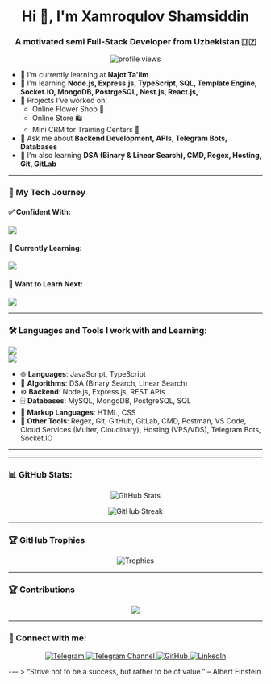 <h1 align="center">Hi 👋, I'm Xamroqulov Shamsiddin</h1>
<h3 align="center">A motivated semi Full-Stack Developer from Uzbekistan 🇺🇿</h3>

<p align="center">
  <img src="https://komarev.com/ghpvc/?username=shamsiddinxamrokulov&label=Profile%20views&color=0e75b6&style=flat" alt="profile views" />
</p>

- 🔭 I’m currently learning at **Najot Ta'lim**
- 🌱 I’m learning **Node.js, Express.js, TypeScript, SQL, Template Engine, Socket.IO, MongoDB, PostrgeSQL, Nest.js, React.js,**
- 🚀 Projects I’ve worked on:
  - Online Flower Shop 🌸
  - Online Store 🛍️
  - Mini CRM for Training Centers 🏫
- 💬 Ask me about **Backend Development, APIs, Telegram Bots, Databases**
- 🧠 I’m also learning **DSA (Binary & Linear Search), CMD, Regex, Hosting, Git, GitLab**

---
### 🧠 My Tech Journey

#### ✅ Confident With:
<p align="left">
  <img src="https://skillicons.dev/icons?i=js,ts,express,nodejs,git,github,gitlab,regex,vscode,cloudflare,bash" />
</p>

#### 🚧 Currently Learning:
<p align="left">
  <img src="https://skillicons.dev/icons?i=mysql,mongodb" />
</p>

#### 🌱 Want to Learn Next:
<p align="left">
  <img src="https://skillicons.dev/icons?i=postgres,docker,graphql,nestjs" />
</p>

---

### 🛠️ Languages and Tools I work with and Learning:

<p align="left">
  <img src="https://skillicons.dev/icons?i=html,css,js,ts,react,nodejs,express,mysql,mongodb,postgresql,regex,git,github,gitlab,vscode" />
  <br/>
  <img src="https://skillicons.dev/icons?i=vercel,netlify,postman,bash" />
</p>

- 🌐 **Languages**: JavaScript, TypeScript  
- 🧠 **Algorithms**: DSA (Binary Search, Linear Search)  
- ⚙️ **Backend**: Node.js, Express.js, REST APIs  
- 🗄️ **Databases**: MySQL, MongoDB, PostgreSQL, SQL  
- 📝 **Markup Languages**: HTML, CSS  
- 🔧 **Other Tools**: Regex, Git, GitHub, GitLab, CMD, Postman, VS Code, Cloud Services (Multer, Cloudinary), Hosting (VPS/VDS), Telegram Bots, Socket.IO  

---
---
### 📊 GitHub Stats:

<p align="center">
  <img src="https://github-readme-stats.vercel.app/api?username=Shamsiddin-Xamroqulov&show_icons=true&theme=radical" alt="GitHub Stats" />
</p>

<p align="center">
  <img src="https://github-readme-streak-stats.herokuapp.com?user=Shamsiddin-Xamroqulov&theme=radical&hide_border=false" alt="GitHub Streak" />
</p>

---

### 🏆 GitHub Trophies

<p align="center">
  <img src="https://github-profile-trophy.vercel.app/?username=Shamsiddin-Xamroqulov&theme=darkhub&no-frame=true&column=7" alt="Trophies" />
</p>

---

### 🏆 Contributions

<p align="center">
  <img src="https://github-profile-trophy.vercel.app/?username=Shamsiddin-Xamroqulov&theme=darkhub&no-frame=true" />
</p>

---

### 🔗 Connect with me:

<p align="center">
  <a href="https://t.me/khamrakul0v" target="_blank">
    <img src="https://img.shields.io/badge/Telegram-@khamrakul0v-26A5E4?style=for-the-badge&logo=telegram" alt="Telegram" />
  </a>
  <a href="https://t.me/WebVisionChannel" target="_blank">
    <img src="https://img.shields.io/badge/WebVisionChannel-Channel-26A5E4?style=for-the-badge&logo=telegram" alt="Telegram Channel" />
  </a>
  <a href="https://github.com/Shamsiddin-Xamroqulov" target="_blank">
    <img src="https://img.shields.io/badge/GitHub-Shamsiddin--Xamroqulov-181717?style=for-the-badge&logo=github" alt="GitHub" />
  </a>
  <a href="https://www.linkedin.com/in/shamsiddin-xamroqulov-b67695342" target="_blank">
    <img src="https://img.shields.io/badge/LinkedIn-Shamsiddin%20Xamroqulov-0A66C2?style=for-the-badge&logo=linkedin" alt="LinkedIn" />
  </a>
</p>
---
> “Strive not to be a success, but rather to be of value.” – Albert Einstein
